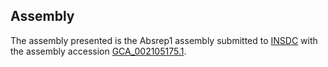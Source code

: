 

Assembly
--------

The assembly presented is the Absrep1 assembly submitted to
[INSDC](http://www.insdc.org) with the assembly accession
[GCA\_002105175.1](http://www.ebi.ac.uk/ena/data/view/GCA_002105175.1).
